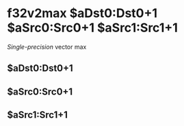 # f32v2max $aDst0:Dst0+1 $aSrc0:Src0+1 $aSrc1:Src1+1

*Single-precision* vector max


## $aDst0:Dst0+1

## $aSrc0:Src0+1

## $aSrc1:Src1+1


